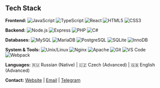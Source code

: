 ## Tech Stack
**Frontend:** ![JavaScript](https://img.shields.io/badge/JavaScript-F7DF1E?style=flat&logo=javascript&logoColor=black) ![TypeScript](https://img.shields.io/badge/TypeScript-3178C6?style=flat&logo=typescript&logoColor=white) ![React](https://img.shields.io/badge/React-61DAFB?style=flat&logo=react&logoColor=black) ![HTML5](https://img.shields.io/badge/HTML5-E34F26?style=flat&logo=html5&logoColor=white) ![CSS3](https://img.shields.io/badge/CSS3-1572B6?style=flat&logo=css3&logoColor=white)

**Backend:** ![Node.js](https://img.shields.io/badge/Node.js-339933?style=flat&logo=nodedotjs&logoColor=white) ![Express](https://img.shields.io/badge/Express-000000?style=flat&logo=express&logoColor=white) ![PHP](https://img.shields.io/badge/PHP-777BB4?style=flat&logo=php&logoColor=white) ![C#](https://img.shields.io/badge/C%23-239120?style=flat&logo=c-sharp&logoColor=white)

**Databases:** ![MySQL](https://img.shields.io/badge/MySQL-4479A1?style=flat&logo=mysql&logoColor=white) ![MariaDB](https://img.shields.io/badge/MariaDB-003545?style=flat&logo=mariadb&logoColor=white) ![PostgreSQL](https://img.shields.io/badge/PostgreSQL-336791?style=flat&logo=postgresql&logoColor=white) ![SQLite](https://img.shields.io/badge/SQLite-003B57?style=flat&logo=sqlite&logoColor=white) ![InnoDB](https://img.shields.io/badge/InnoDB-4479A1?style=flat&logo=mysql&logoColor=white)

**System & Tools:** ![Unix/Linux](https://img.shields.io/badge/Unix-FCC624?style=flat&logo=linux&logoColor=black) ![Nginx](https://img.shields.io/badge/Nginx-009639?style=flat&logo=nginx&logoColor=white) ![Apache](https://img.shields.io/badge/Apache-D22128?style=flat&logo=apache&logoColor=white) ![Git](https://img.shields.io/badge/Git-F05032?style=flat&logo=git&logoColor=white) ![VS Code](https://img.shields.io/badge/VS_Code-007ACC?style=flat&logo=visual-studio-code&logoColor=white) ![Webpack](https://img.shields.io/badge/Webpack-8DD6F9?style=flat&logo=webpack&logoColor=black)

**Languages:** 🇷🇺 Russian (Native) | 🇨🇿 Czech (Advanced) | 🇬🇧 English (Advanced)

**Contact:** [Website](https://exider.tech) | [Email](mailto:contact@exider.tech) | [Telegram](https://t.me/ex1d3r)
